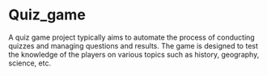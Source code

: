# Quiz_game
A quiz game project typically aims to automate the process of conducting quizzes and managing questions and results.
The game is designed to test the knowledge of the players on various topics such as history, geography, science, etc.
